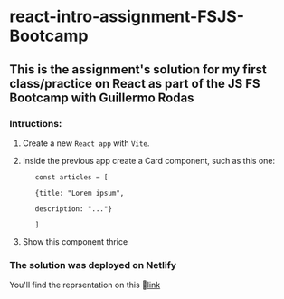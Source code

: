 # react-intro-assignment-FSJS-Bootcamp

## This is the assignment's solution for my first class/practice on React as part of the JS FS Bootcamp with Guillermo Rodas

### Intructions:
1. Create a new `React app` with `Vite`.
2. Inside the previous app create a Card component, such as this one:

          const articles = [

          {title: "Lorem ipsum",

          description: "..."}

          ]
3. Show this component thrice 

### The solution was deployed on Netlify
You'll find the reprsentation on this 🔗[link](https://reat-intro-assignment-bootcamp-fsjs.netlify.app)
